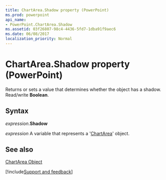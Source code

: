 ```yaml
---
title: ChartArea.Shadow property (PowerPoint)
ms.prod: powerpoint
api_name:
- PowerPoint.ChartArea.Shadow
ms.assetid: 03f26807-98c4-4436-5fd7-1dba91f9aec6
ms.date: 06/08/2017
localization_priority: Normal
---
```



# ChartArea.Shadow property (PowerPoint)

Returns or sets a value that determines whether the object has a shadow. Read/write  **Boolean**.


## Syntax

_expression_.**Shadow**

_expression_ A variable that represents a '[ChartArea](PowerPoint.ChartArea.md)' object.


## See also


[ChartArea Object](PowerPoint.ChartArea.md)

[!include[Support and feedback](~/includes/feedback-boilerplate.md)]